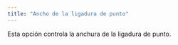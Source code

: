 ```yaml
---
title: "Ancho de la ligadura de punto"
---
```


Esta opción controla la anchura de la ligadura de punto.
